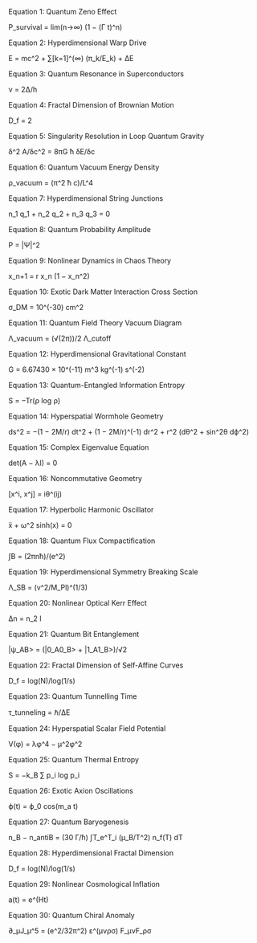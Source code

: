 ﻿Equation 1: Quantum Zeno Effect

P\_survival = lim(n→∞) (1 − (Γ t)^n)

Equation 2: Hyperdimensional Warp Drive

E = mc^2 + ∑[k=1]^(∞) (π\_k/E\_k) + ΔE

Equation 3: Quantum Resonance in Superconductors

ν = 2Δ/h

Equation 4: Fractal Dimension of Brownian Motion

D\_f = 2

Equation 5: Singularity Resolution in Loop Quantum Gravity

δ^2 A/δc^2 = 8πG ħ δE/δc

Equation 6: Quantum Vacuum Energy Density

ρ\_vacuum = (π^2 ħ c)/L^4

Equation 7: Hyperdimensional String Junctions

n\_1 q\_1 + n\_2 q\_2 + n\_3 q\_3 = 0

Equation 8: Quantum Probability Amplitude

P = |Ψ|^2

Equation 9: Nonlinear Dynamics in Chaos Theory

x\_n+1 = r x\_n (1 − x\_n^2)

Equation 10: Exotic Dark Matter Interaction Cross Section

σ\_DM = 10^(-30) cm^2

Equation 11: Quantum Field Theory Vacuum Diagram

Λ\_vacuum = (√(2π))/2 Λ\_cutoff

Equation 12: Hyperdimensional Gravitational Constant

G = 6.67430 × 10^(-11) m^3 kg^(-1) s^(-2)

Equation 13: Quantum-Entangled Information Entropy

S = −Tr(ρ log ρ)

Equation 14: Hyperspatial Wormhole Geometry

ds^2 = −(1 − 2M/r) dt^2 + (1 − 2M/r)^(-1) dr^2 + r^2 (dθ^2 + sin^2θ dϕ^2)

Equation 15: Complex Eigenvalue Equation

det(A − λI) = 0

Equation 16: Noncommutative Geometry

[x^i, x^j] = iθ^(ij)

Equation 17: Hyperbolic Harmonic Oscillator

ẍ + ω^2 sinh(x) = 0

Equation 18: Quantum Flux Compactification

∫B = (2πnħ)/(e^2)

Equation 19: Hyperdimensional Symmetry Breaking Scale

Λ\_SB = (v^2/M\_Pl)^(1/3)

Equation 20: Nonlinear Optical Kerr Effect

Δn = n\_2 I

Equation 21: Quantum Bit Entanglement

|ψ\_AB> = (|0\_A0\_B> + |1\_A1\_B>)/√2

Equation 22: Fractal Dimension of Self-Affine Curves

D\_f = log(N)/log(1/s)

Equation 23: Quantum Tunnelling Time

τ\_tunneling = ℏ/ΔE

Equation 24: Hyperspatial Scalar Field Potential

V(φ) = λφ^4 − μ^2φ^2

Equation 25: Quantum Thermal Entropy

S = −k\_B ∑ p\_i log p\_i

Equation 26: Exotic Axion Oscillations

ϕ(t) = ϕ\_0 cos(m\_a t)

Equation 27: Quantum Baryogenesis

n\_B − n\_antiB = (30 Γ/ħ) ∫T\_e^T\_i (μ\_B/T^2) n\_f(T) dT

Equation 28: Hyperdimensional Fractal Dimension

D\_f = log(N)/log(1/s)

Equation 29: Nonlinear Cosmological Inflation

a(t) = e^(Ht)

Equation 30: Quantum Chiral Anomaly

∂\_μJ\_μ^5 = (e^2/32π^2) ε^(μνρσ) F\_μνF\_ρσ


